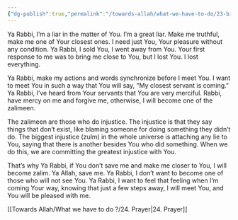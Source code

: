 ```yaml
---
{"dg-publish":true,"permalink":"/towards-allah/what-we-have-to-do/23-biggest-injustice/","noteIcon":"","created":"2025-05-09T22:26:33.866+05:00","updated":"2025-05-09T23:35:06.542+05:00"}
---
```


Ya Rabbi, I’m a liar in the matter of You. I’m a great liar. Make me truthful, make me one of Your closest ones. I need just You, Your pleasure without any condition. Ya Rabbi, I sold You, I went away from You. Your first response to me was to bring me close to You, but I lost You. I lost everything.

Ya Rabbi, make my actions and words synchronize before I meet You. I want to meet You in such a way that You will say, "My closest servant is coming." Ya Rabbi, I’ve heard from Your servants that You are very merciful. Rabbi, have mercy on me and forgive me, otherwise, I will become one of the zalimeen.

The zalimeen are those who do injustice. The injustice is that they say things that don’t exist, like blaming someone for doing something they didn’t do. The biggest injustice (zulm) in the whole universe is attaching any lie to You, saying that there is another besides You who did something. When we do this, we are committing the greatest injustice with You.

That’s why Ya Rabbi, if You don’t save me and make me closer to You, I will become zalim. Ya Allah, save me. Ya Rabbi, I don’t want to become one of those who will not see You. Ya Rabbi, I want to feel that feeling when I’m coming Your way, knowing that just a few steps away, I will meet You, and You will be pleased with me.

[[Towards Allah/What we have to do ?/24. Prayer\|24. Prayer]]
